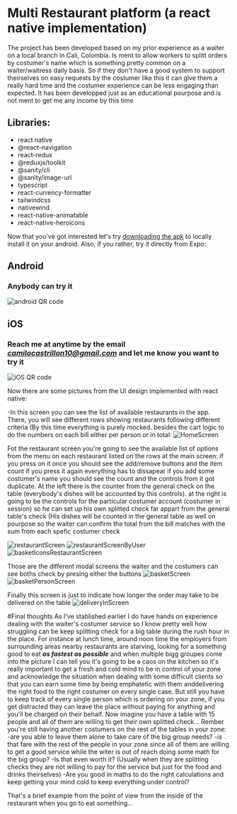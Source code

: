 # Multi Restaurant platform (a react native implementation)
The project has been developed based on my prior experience as a waiter on a local branch in Cali, Colombia. Is ment to allow workers to splitt orders by costumer's name which is something pretty common on a waiter/waitress daily basis. So if they don't have a good system to support theirselves on easy requests by the costumer like this it can give them a really hard time and the costumer experience can be less engaging than expected.
It has been developped just as an educational pourpose and is not ment to get me any income by this time

## Libraries:
- react native
- @react-navigation
- react-redux
- @reduxjs/toolkit
- @sanity/cli
- @sanity/image-url
- typescript
- react-currency-formatter
- tailwindcss
- nativewind
- react-native-animatable
- react-native-heroicons

Now that you've got interested let's try [downloading the apk](https://expo.dev/accounts/nocallerworld/projects/deliveroonew/builds/1fb2f8b0-33d4-4e1d-8cbb-5312ea47a72d) to locally install it on your android. Also, if you rather, try it directly from Expo:

## Android
### Anybody can try it
![android QR code](https://user-images.githubusercontent.com/68607137/214677294-9ddf554e-3ec0-4a48-8ff5-83e807ca0f9a.png)


## iOS
### Reach me at anytime by the email __*camilocastrillon10@gmail.com*__ and let me know you want to try it
![iOS QR code](https://user-images.githubusercontent.com/68607137/214677963-db633afa-8ff6-4c1b-8450-fe3e08cfbdaa.png)

Now there are some pictures from the UI design implemented with react native:

-In this screen you can see the list of available restaurants in the app. There, you will see different rows showing restaurants following different criteria
(By this time everything is purely mocked. besides the cart logic to do the numbers on each bill either per person or in total:
![HomeScreen](https://user-images.githubusercontent.com/68607137/214683215-071d895f-21c1-4bc1-a659-f08406d21c76.png)

Fot the restaurant screen you're going to see the available list of options from the menu on each restaurant listed on the rows at the main screen:
if you press on it once you should see the add/remove buttons and the item count
if you press it again everything has to dissapear
if you add some costumer's name you should see the count and the controls from it got duplicate. At the left there is the counter from the general check on the table (everybody's dishes will be accounted by this controls). at the right is going to be the controls for the particular costumer account (costumer in session) so he can set up his own splitted check far appart from the general table's check (His dishes will be counted in the general table as well on pourpose so the waiter can confirm
the total from the bill matches with the sum from each spefic costumer check

![restaurantScreen](https://user-images.githubusercontent.com/68607137/214682102-30726036-39e4-4334-8a0b-4807a84c0f28.png)
![restaurantScreenByUser](https://user-images.githubusercontent.com/68607137/214682200-3a8e4ae1-9975-4214-8258-0fb5cb386f19.png)
![basketIconsRestaurantScreen](https://user-images.githubusercontent.com/68607137/214686921-4d0892d3-349c-4f19-b156-b8147f5a72f8.png)

Those are the different modal screens the waiter and the costumers can see boths check by presing either the buttons 
![basketScreen](https://user-images.githubusercontent.com/68607137/214685656-627bd5d5-770f-4f62-84a6-609b1b1cdbff.png)
![basketPersonScreen](https://user-images.githubusercontent.com/68607137/214685661-e5cfd976-54d4-4c11-a441-29a84da66810.png)

Finally this screen is just to indicate how longer the order may take to be delivered on the table
![deliveryInScreen](https://user-images.githubusercontent.com/68607137/214682143-34f32a31-c847-4222-9b8e-4487f4d73a9c.png)


#Final thoughts
As I've stablished earlier I do have hands on experience dealing with the waiter's costumer service so I know pretty well how struggling can be keep splitting check for a big table during the rush hour in the place. For instance at lunch time, around noon time the employers from surrounding areas nearby restaurants are starving, looking for a something good to eat __*as fastest as possible*__ and when multiple bigg groupes come into the picture I can tell you it's going to be a caos on the kitchen so it's really important to get a fresh and cold mind to be in control of your zone and acknowledge the situation when dealing with some difficult clients 
so that you can earn some time by being emphatetic with them anddelivering the right food to the right costumer on every single case.
But still you have to keep track of every single person which is ordering on your zone, if you get distracted they can leave the place without paying for anything and you'll be charged on their behalf. Now imagine you have a table with 15 people and all of them are willing to get their own splitted check... Rember you're still having another costumers on the rest of the tables in your zone:
-are you able to leave them alone to take care of the big group needs?
-is that fare with the rest of the people in your zone since all of them are willing to get a good service while the witer is out of reach doing some math for the big
group?
-Is that even worth it? (Usually when they are splitting checks they are not willing to pay for the service but just for the food and drinks theirselves)
-Are you good in maths to do the right calculations and keep getting your mind cold to keep everything under control?

That's a brief example from the point of view from the inside of the restaurant when you go to eat something...
